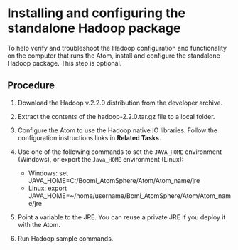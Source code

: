 # Installing and configuring the standalone Hadoop package 

<head>
  <meta name="guidename" content="Integration"/>
  <meta name="context" content="GUID-3cc18392-81e8-4868-b6d5-fe1d8b29b1f3"/>
</head>

To help verify and troubleshoot the Hadoop configuration and functionality on the computer that runs the Atom, install and configure the standalone Hadoop package. This step is optional.

## Procedure

1.  Download the Hadoop v.2.2.0 distribution from the developer archive.

2.  Extract the contents of the hadoop-2.2.0.tar.gz file to a local folder.

3.  Configure the Atom to use the Hadoop native IO libraries. Follow the configuration instructions links in **Related Tasks**.

4.  Use one of the following commands to set the `JAVA_HOME` environment \(Windows\), or export the `Java_HOME` environment \(Linux\):

    -   Windows: set JAVA\_HOME=C:/Boomi\_AtomSphere/Atom/Atom\_name/jre
    -   Linux: export JAVA\_HOME=~/home/username/Bomi\_AtomSphere/Atom/Atom\_name/jre
5.  Point a variable to the JRE. You can reuse a private JRE if you deploy it with the Atom.

6.  Run Hadoop sample commands.